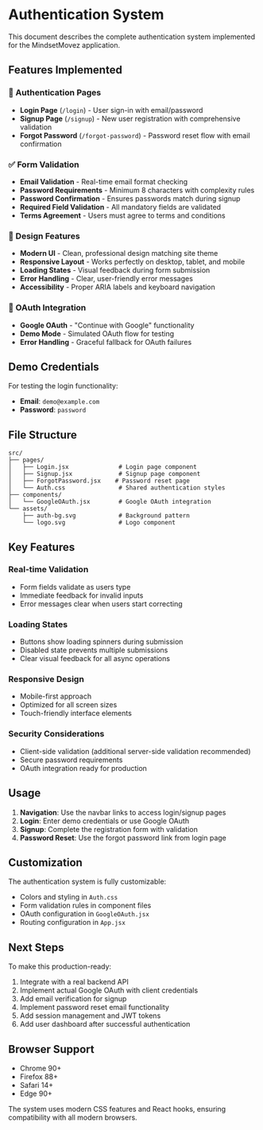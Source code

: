 # Authentication System

This document describes the complete authentication system implemented for the MindsetMovez application.

## Features Implemented

### 🔐 Authentication Pages
- **Login Page** (`/login`) - User sign-in with email/password
- **Signup Page** (`/signup`) - New user registration with comprehensive validation
- **Forgot Password** (`/forgot-password`) - Password reset flow with email confirmation

### ✅ Form Validation
- **Email Validation** - Real-time email format checking
- **Password Requirements** - Minimum 8 characters with complexity rules
- **Password Confirmation** - Ensures passwords match during signup
- **Required Field Validation** - All mandatory fields are validated
- **Terms Agreement** - Users must agree to terms and conditions

### 🎨 Design Features
- **Modern UI** - Clean, professional design matching site theme
- **Responsive Layout** - Works perfectly on desktop, tablet, and mobile
- **Loading States** - Visual feedback during form submission
- **Error Handling** - Clear, user-friendly error messages
- **Accessibility** - Proper ARIA labels and keyboard navigation

### 🔗 OAuth Integration
- **Google OAuth** - "Continue with Google" functionality
- **Demo Mode** - Simulated OAuth flow for testing
- **Error Handling** - Graceful fallback for OAuth failures

## Demo Credentials

For testing the login functionality:
- **Email**: `demo@example.com`
- **Password**: `password`

## File Structure

```
src/
├── pages/
│   ├── Login.jsx              # Login page component
│   ├── Signup.jsx             # Signup page component
│   ├── ForgotPassword.jsx    # Password reset page
│   └── Auth.css               # Shared authentication styles
├── components/
│   └── GoogleOAuth.jsx        # Google OAuth integration
└── assets/
    ├── auth-bg.svg            # Background pattern
    └── logo.svg               # Logo component
```

## Key Features

### Real-time Validation
- Form fields validate as users type
- Immediate feedback for invalid inputs
- Error messages clear when users start correcting

### Loading States
- Buttons show loading spinners during submission
- Disabled state prevents multiple submissions
- Clear visual feedback for all async operations

### Responsive Design
- Mobile-first approach
- Optimized for all screen sizes
- Touch-friendly interface elements

### Security Considerations
- Client-side validation (additional server-side validation recommended)
- Secure password requirements
- OAuth integration ready for production

## Usage

1. **Navigation**: Use the navbar links to access login/signup pages
2. **Login**: Enter demo credentials or use Google OAuth
3. **Signup**: Complete the registration form with validation
4. **Password Reset**: Use the forgot password link from login page

## Customization

The authentication system is fully customizable:
- Colors and styling in `Auth.css`
- Form validation rules in component files
- OAuth configuration in `GoogleOAuth.jsx`
- Routing configuration in `App.jsx`

## Next Steps

To make this production-ready:
1. Integrate with a real backend API
2. Implement actual Google OAuth with client credentials
3. Add email verification for signup
4. Implement password reset email functionality
5. Add session management and JWT tokens
6. Add user dashboard after successful authentication

## Browser Support

- Chrome 90+
- Firefox 88+
- Safari 14+
- Edge 90+

The system uses modern CSS features and React hooks, ensuring compatibility with all modern browsers.
